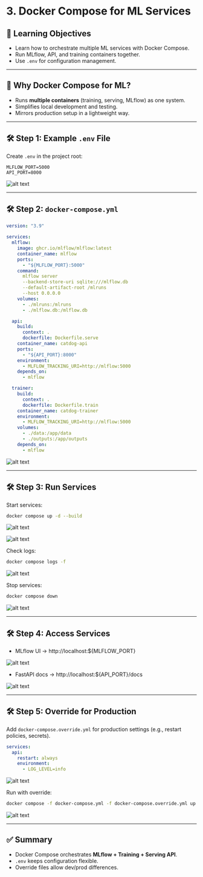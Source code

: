 # 3. Docker Compose for ML Services

## 🎯 Learning Objectives
- Learn how to orchestrate multiple ML services with Docker Compose.  
- Run MLflow, API, and training containers together.  
- Use `.env` for configuration management.  

---

## 📘 Why Docker Compose for ML?

- Runs **multiple containers** (training, serving, MLflow) as one system.  
- Simplifies local development and testing.  
- Mirrors production setup in a lightweight way.  

---

## 🛠 Step 1: Example `.env` File

Create `.env` in the project root:

```env
MLFLOW_PORT=5000
API_PORT=8000
```

![alt text](images/3_Docker_Compose_for_ML_Services/1_env.png)

---

## 🛠 Step 2: `docker-compose.yml`

```yaml
version: "3.9"

services:
  mlflow:
    image: ghcr.io/mlflow/mlflow:latest
    container_name: mlflow
    ports:
      - "${MLFLOW_PORT}:5000"
    command: 
      mlflow server
      --backend-store-uri sqlite:///mlflow.db
      --default-artifact-root /mlruns
      --host 0.0.0.0
    volumes:
      - ./mlruns:/mlruns
      - ./mlflow.db:/mlflow.db

  api:
    build:
      context: .
      dockerfile: Dockerfile.serve
    container_name: catdog-api
    ports:
      - "${API_PORT}:8000"
    environment:
      - MLFLOW_TRACKING_URI=http://mlflow:5000
    depends_on:
      - mlflow

  trainer:
    build:
      context: .
      dockerfile: Dockerfile.train
    container_name: catdog-trainer
    environment:
      - MLFLOW_TRACKING_URI=http://mlflow:5000
    volumes:
      - ./data:/app/data
      - ./outputs:/app/outputs
    depends_on:
      - mlflow
```

![alt text](images/3_Docker_Compose_for_ML_Services/2_docker_compose.png)

---

## 🛠 Step 3: Run Services

Start services:
```bash
docker compose up -d --build
```
![alt text](images/3_Docker_Compose_for_ML_Services/3_build.png)

![alt text](images/3_Docker_Compose_for_ML_Services/3_build_2.png)

Check logs:
```bash
docker compose logs -f
```

![alt text](images/3_Docker_Compose_for_ML_Services/3_cek_logs.png)

Stop services:
```bash
docker compose down
```

![alt text](images/3_Docker_Compose_for_ML_Services/3_down.png)

---

## 🛠 Step 4: Access Services

- MLflow UI → http://localhost:${MLFLOW_PORT}

![alt text](images/3_Docker_Compose_for_ML_Services/4_mlflow.png)

- FastAPI docs → http://localhost:${API_PORT}/docs  

![alt text](images/3_Docker_Compose_for_ML_Services/4_swagger.png)

---

## 🛠 Step 5: Override for Production

Add `docker-compose.override.yml` for production settings (e.g., restart policies, secrets).

```yaml
services:
  api:
    restart: always
    environment:
      - LOG_LEVEL=info
```

![alt text](images/3_Docker_Compose_for_ML_Services/5_docker_compose_override.png)

Run with override:
```bash
docker compose -f docker-compose.yml -f docker-compose.override.yml up -d
```

![alt text](images/3_Docker_Compose_for_ML_Services/5_run_override.png)

---

## ✅ Summary
- Docker Compose orchestrates **MLflow + Training + Serving API**.  
- `.env` keeps configuration flexible.  
- Override files allow dev/prod differences.  
